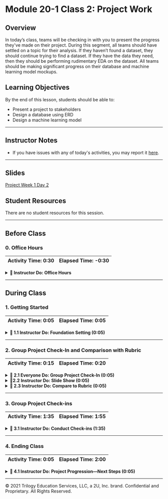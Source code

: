 # Module 20-1 Class 2: Project Work 

## Overview

In today’s class, teams will be checking in with you to present the progress they've made on their project. During this segment, all teams should have settled on a topic for their analysis. If they haven’t found a dataset, they should continue trying to find a dataset. If they have the data they need, then they should be performing rudimentary EDA on the dataset. All teams should be making significant progress on their database and machine learning model mockups. 

## Learning Objectives

By the end of this lesson, students should be able to:

* Present a project to stakeholders
* Design a database using ERD
* Design a machine learning model

- - -

## Instructor Notes

* If you have issues with any of today's activities, you may report it [here](http://tiny.cc/BootCampFeedback).

- - -

## Slides

[Project Week 1 Day 2](https://docs.google.com/presentation/d/13_dMedN3ZLeL8q8-y01wNlcwDx_Z68F3Iz0C4IoNYDg/edit?usp=sharing)

## Student Resources

There are no student resources for this session.

- - - 

## Before Class

### 0. Office Hours

| Activity Time: 0:30       |  Elapsed Time:     -0:30  |
|---------------------------|---------------------------|

<details>
  <summary><strong>📣  Instructor Do: Office Hours</strong></summary>

Encourage students to take full advantage of office hours by reminding them that this is their time to ask questions and get assistance from instructional staff on their final project.

* Expect that students may ask for assistance with the following: 

  * Deciding on a topic for their project
    * This should be solidified by the end of this week!  
  * Searching for a dataset or complementary datasets
  * Getting started with exploratory data analysis
  * Deciding on a machine learning model
  * Creating a mockup or fabricated database using an ERD.
  * Debugging
  * Help with computer issues
  * Guidance with a particular tool
  * Creating pull requests / branches on GitHub 

</details>



- - - 

## During Class 

### 1. Getting Started

| Activity Time:       0:05 |  Elapsed Time:      0:05  |
|---------------------------|---------------------------|

<details>
  <summary><strong>📣 1.1 Instructor Do: Foundation Setting (0:05)</strong></summary>

* Welcome students to class.

* Direct students to post individual questions in the Zoom chat to be addressed by you and your TAs at the end of class.

* Open the slideshow and use slides 1 - 4 to walk through the foundation setting with your class.

* **This Week - Final Project:** The teams should have decided on a project topic. They should now be searching for a dataset or complimentary dataset(s), performing EDA on the datasets that they have found, outlining a database ERD, and selecting a machine learning model.

* **Today's Objectives:** Now, outline the concepts covered in today's lesson. 

</details>



- - -

### 2. Group Project Check-In and Comparison with Rubric

| Activity Time:       0:15 |  Elapsed Time:      0:20  |
|---------------------------|---------------------------|

<details>
  <summary><strong>🎉  2.1 Everyone Do: Group Project Check-In (0:05)</strong></summary>

* Open the [Zoom Polling](https://support.zoom.us/hc/en-us/articles/213756303-Polling-for-Meetings) feature or a [Poll Everywhere](http://www.polleverywhere.com), then launch a poll of the class to identify areas that they would like to review regarding this week's project week.

* **Poll Text:**
How are you feeling about the current state of your project?

  * It's ready for the next stage!
  * I'm a little stressed, but it'll be ready for the next stage in time.
  * I'm really worried. Help!
  * I haven't started yet. Help!

* Use the results to gauge how the groups are feeling, and keep the results in mind during check-ins.

* **Note** If there is a group that wants to do a custom project, or if a student wants to do a solo project meet, with them during the check-ins and use the [Final Project Decision Tool](https://github.com/coding-boot-camp/DataViz-Online/blob/master/04-Instructor-Resources/resources/final_project_decision_tool.md) to guide them.
</details>

<details>
    <summary><strong> 📣2.2 Instructor Do: Slide Show (0:05)</strong></summary>

* You can use slides 5 - 9 to assist you with this activity.  

* Using **slide 6**, explain that by this point, students should have the following points completed; if they do not make sure to get to this point as soon as possible, they risk falling too far behind schedule.

* Using **slide 7**, explain the importance of dealing with group work. When students move on to the real world, they will almost always be working with a team where collaboration is important.

* Using **slide 8**, explain that today is a good chance to focus solely on group projects and working together. You and the TAs are available to help for the whole class. The instructional team will also go around to have the groups pitch their idea to them.

* Using **slide 9**, explain that when a member of the instructional staff first approaches the group, they should be pitching their idea like they would to a shareholder. The groups should be prepared to talk about what they hope to achieve, what steps are being taken, their current progress, and what they plan on getting done by next week.

</details>

<details>
    <summary><strong> 📣 2.3 Instructor Do: Compare to Rubric (0:05)</strong></summary>

* One way to help teams stay on track is by comparing the team's work progress to the first segment's rubric. Understanding how close they are to each deliverable will tell you a few things.

* First, if they aren't meeting any milestones, it could be an indicator that they're lost or stuck. Alternatively, it could also mean that they aren't very efficient with their time. This is a great opportunity to help realign strategies and goals as needed.

* Click [here](Resources/Segment_1_rubric.pdf) to view the rubric for the first segment.
</details>




- - -

### 3. Group Project Check-ins

| Activity Time:       1:35 |  Elapsed Time:      1:55  |
|---------------------------|---------------------------|

<details>
    <summary><strong> 📣 3.1 Instructor Do: Conduct Check-ins (1:35)</strong></summary>

* You can use slide 10 to let the students know that the check-ins are starting.

* Next, begin the check-in with each team to assess how much progress each team has made on their project. This is the first time during this cohort that students will be working in groups, so be prepared for various challenges, such as staying on task, searching for and finding a dataset or complimentary dataset(s), performing EDA, setting up and accessing the database, selecting the right machine learning model, and dealing with team conflicts.

* Create breakout rooms for each team and have them begin working on their project. When a team is not checking in with you during this time, they should be focusing on their project goals for this segment.

* **Note:** Depending on the number of teams in your cohort, break up the time allotment to spend an equal amount of time with each team.

* Begin the check-in by encouraging the team to talk you through their project. They should have a topic or question to present along with the data they've chosen. Consider the following questions:

  * Are the topic and data the team sustainable for the duration of the project?
  * Does the team already have a plan to fully implement the database?
  * Does the team have a machine learning module in mind? And how will it add value to their analysis?

</details>



- - -

### 4. Ending Class 

| Activity Time:       0:05 |  Elapsed Time:      2:00  |
|---------------------------|---------------------------|

<details>
  <summary><strong>📣  4.1 Instructor Do: Project Progression&mdash;Next Steps (0:05) </strong></summary>

* You can use slides 11 and 12 to assist you with this activity. 

* Before ending class, let the teams know where they should be in their project timeline. 

* For the next class, the students should have completed the following:
  * The machine learning model should move from the mockup phase to the functioning phase where it can make a prediction or classification, but it needs some optimization. 
  * The database needs to move from the fabricated or mockup phase to the integrated phase where you can retrieve the data in the database.
  * Create an outline for the final dashboard with a storyboard of visualizations. 
  * Continue using GitHub to create and merge code on branches. 

</details>



- - - 

© 2021 Trilogy Education Services, LLC, a 2U, Inc. brand.  Confidential and Proprietary.  All Rights Reserved.
